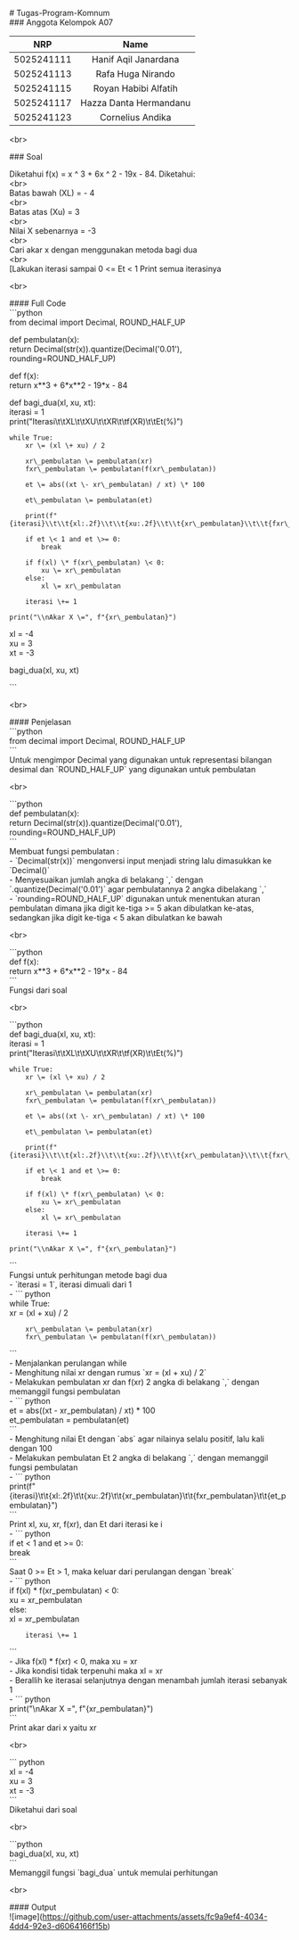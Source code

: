 \# Tugas-Program-Komnum  
\#\#\# Anggota Kelompok A07

|    NRP     |      Name      |  
| :--------: | :------------: |  
| 5025241111 | Hanif Aqil Janardana |  
| 5025241113 | Rafa Huga Nirando |  
| 5025241115 | Royan Habibi Alfatih |  
| 5025241117 | Hazza Danta Hermandanu |  
| 5025241123 | Cornelius Andika |

\<br\>

\#\#\# Soal

Diketahui f(x) \= x ^ 3 \+ 6x ^ 2 \- 19x \- 84\. Diketahui:  
\<br\>  
Batas bawah (XL) \= \- 4   
\<br\>  
Batas atas (Xu) \= 3   
\<br\>  
Nilai X sebenarnya \= \-3   
\<br\>  
Cari akar x dengan menggunakan metoda bagi dua   
\<br\>  
\[Lakukan iterasi sampai 0 \<= Et \< 1 Print semua iterasinya

\<br\>

\#\#\#\# Full Code  
\`\`\`python  
from decimal import Decimal, ROUND\_HALF\_UP

def pembulatan(x):  
    return Decimal(str(x)).quantize(Decimal('0.01'), rounding=ROUND\_HALF\_UP)

def f(x):  
    return x\*\*3 \+ 6\*x\*\*2 \- 19\*x \- 84

def bagi\_dua(xl, xu, xt):  
    iterasi \= 1  
    print("Iterasi\\t\\tXL\\t\\tXU\\t\\tXR\\t\\tf(XR)\\t\\tEt(%)")  
      
    while True:  
        xr \= (xl \+ xu) / 2

        xr\_pembulatan \= pembulatan(xr)  
        fxr\_pembulatan \= pembulatan(f(xr\_pembulatan))

        et \= abs((xt \- xr\_pembulatan) / xt) \* 100

        et\_pembulatan \= pembulatan(et)

        print(f"{iterasi}\\t\\t{xl:.2f}\\t\\t{xu:.2f}\\t\\t{xr\_pembulatan}\\t\\t{fxr\_pembulatan}\\t\\t{et\_pembulatan}")

        if et \< 1 and et \>= 0:  
            break

        if f(xl) \* f(xr\_pembulatan) \< 0:  
            xu \= xr\_pembulatan  
        else:  
            xl \= xr\_pembulatan

        iterasi \+= 1

    print("\\nAkar X \=", f"{xr\_pembulatan}")

xl \= \-4  
xu \= 3  
xt \= \-3

bagi\_dua(xl, xu, xt)

\`\`\`

\<br\>

\#\#\#\# Penjelasan  
\`\`\`python  
from decimal import Decimal, ROUND\_HALF\_UP  
\`\`\`  
Untuk mengimpor Decimal yang digunakan untuk representasi bilangan desimal dan \`ROUND\_HALF\_UP\` yang digunakan untuk pembulatan

\<br\>

\`\`\`python  
def pembulatan(x):  
    return Decimal(str(x)).quantize(Decimal('0.01'), rounding=ROUND\_HALF\_UP)  
\`\`\`  
Membuat fungsi pembulatan :  
\- \`Decimal(str(x))\` mengonversi input menjadi string lalu dimasukkan ke \`Decimal()\`  
\- Menyesuaikan jumlah angka di belakang \`,\` dengan \`.quantize(Decimal('0.01')\` agar pembulatannya 2 angka dibelakang \`,\`  
\- \`rounding=ROUND\_HALF\_UP\` digunakan untuk menentukan aturan pembulatan dimana jika digit ke-tiga \>= 5 akan dibulatkan ke-atas, sedangkan jika digit ke-tiga \< 5 akan dibulatkan ke bawah

\<br\>

\`\`\`python  
def f(x):  
    return x\*\*3 \+ 6\*x\*\*2 \- 19\*x \- 84  
\`\`\`  
Fungsi dari soal

\<br\>

\`\`\`python  
def bagi\_dua(xl, xu, xt):  
    iterasi \= 1  
    print("Iterasi\\t\\tXL\\t\\tXU\\t\\tXR\\t\\tf(XR)\\t\\tEt(%)")  
      
    while True:  
        xr \= (xl \+ xu) / 2

        xr\_pembulatan \= pembulatan(xr)  
        fxr\_pembulatan \= pembulatan(f(xr\_pembulatan))

        et \= abs((xt \- xr\_pembulatan) / xt) \* 100

        et\_pembulatan \= pembulatan(et)

        print(f"{iterasi}\\t\\t{xl:.2f}\\t\\t{xu:.2f}\\t\\t{xr\_pembulatan}\\t\\t{fxr\_pembulatan}\\t\\t{et\_pembulatan}")

        if et \< 1 and et \>= 0:  
            break

        if f(xl) \* f(xr\_pembulatan) \< 0:  
            xu \= xr\_pembulatan  
        else:  
            xl \= xr\_pembulatan

        iterasi \+= 1

    print("\\nAkar X \=", f"{xr\_pembulatan}")  
\`\`\`  
Fungsi untuk perhitungan metode bagi dua  
\- \`iterasi \= 1\`, iterasi dimuali dari 1  
\- \`\`\` python  
  while True:  
        xr \= (xl \+ xu) / 2

        xr\_pembulatan \= pembulatan(xr)  
        fxr\_pembulatan \= pembulatan(f(xr\_pembulatan))  
  \`\`\`  
  \- Menjalankan perulangan while  
  \- Menghitung nilai xr dengan rumus \`xr \= (xl \+ xu) / 2\`  
  \- Melakukan pembulatan xr dan f(xr) 2 angka di belakang \`,\` dengan memanggil fungsi pembulatan  
\- \`\`\` python  
      et \= abs((xt \- xr\_pembulatan) / xt) \* 100  
      et\_pembulatan \= pembulatan(et)  
  \`\`\`  
  \- Menghitung nilai Et dengan \`abs\` agar nilainya selalu positif, lalu kali dengan 100  
  \- Melakukan pembulatan Et 2 angka di belakang \`,\` dengan memanggil fungsi pembulatan  
\- \`\`\` python  
  print(f"{iterasi}\\t\\t{xl:.2f}\\t\\t{xu:.2f}\\t\\t{xr\_pembulatan}\\t\\t{fxr\_pembulatan}\\t\\t{et\_pembulatan}")  
  \`\`\`  
  Print xl, xu, xr, f(xr), dan Et dari iterasi ke i  
\- \`\`\` python  
  if et \< 1 and et \>= 0:  
            break  
  \`\`\`  
  Saat 0 \>= Et \> 1, maka keluar dari perulangan dengan \`break\`  
\- \`\`\` python  
  if f(xl) \* f(xr\_pembulatan) \< 0:  
            xu \= xr\_pembulatan  
        else:  
            xl \= xr\_pembulatan

        iterasi \+= 1  
  \`\`\`  
  \- Jika f(xl) \* f(xr) \< 0, maka xu \= xr  
  \- Jika kondisi tidak terpenuhi maka xl \= xr  
  \- Berallih ke iterasai selanjutnya dengan menambah jumlah iterasi sebanyak 1  
\- \`\`\` python  
  print("\\nAkar X \=", f"{xr\_pembulatan}")  
  \`\`\`  
  Print akar dari x yaitu xr

\<br\>

\`\`\` python  
xl \= \-4  
xu \= 3  
xt \= \-3  
\`\`\`  
Diketahui dari soal

\<br\>

\`\`\`python  
bagi\_dua(xl, xu, xt)  
\`\`\`  
Memanggil fungsi \`bagi\_dua\` untuk memulai perhitungan

\<br\>

\#\#\#\# Output  
\!\[image\](https://github.com/user-attachments/assets/fc9a9ef4-4034-4dd4-92e3-d6064166f15b)

